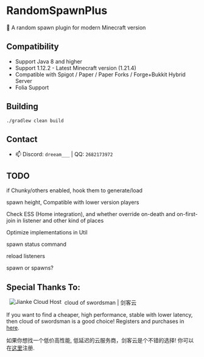 # RandomSpawnPlus

🔀 A random spawn plugin for modern Minecraft version

## Compatibility

- Support Java 8 and higher
- Support 1.12.2 - Latest Minecraft version (1.21.4)
- Compatible with Spigot / Paper / Paper Forks / Forge+Bukkit Hybrid Server
- Folia Support

## Building

`./gradlew clean build`

## Contact

- 📫 Discord: `dreeam___` | QQ: `2682173972`

## TODO

if Chunky/others enabled, hook them to generate/load

spawn height, Compatible with lower version players

Check ESS (Home integration), and whether override on-death
and on-first-join in listener and other kind of places

Optimize implementations in Util

spawn status command

reload listeners

spawn or spawns?

## Special Thanks To:

<a href="https://cloud.swordsman.com.cn/"><img src="JiankeServer.jpg" alt="Jianke Cloud Host" align="left" hspace="8"></a>
cloud of swordsman | 剑客云

If you want to find a cheaper, high performance, stable with lower latency, then cloud of swordsman is a good choice! Registers and purchases in [here](https://cloud.swordsman.com.cn/?i8ab42c).

如果你想找一个低价高性能, 低延迟的云服务商，剑客云是个不错的选择! 你可以在[这里](https://cloud.swordsman.com.cn/?i8ab42c)注册.
